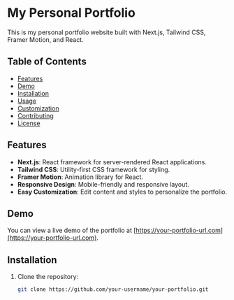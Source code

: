 # My Personal Portfolio

This is my personal portfolio website built with Next.js, Tailwind CSS, Framer Motion, and React.

## Table of Contents

- [Features](#features)
- [Demo](#demo)
- [Installation](#installation)
- [Usage](#usage)
- [Customization](#customization)
- [Contributing](#contributing)
- [License](#license)

## Features

- **Next.js**: React framework for server-rendered React applications.
- **Tailwind CSS**: Utility-first CSS framework for styling.
- **Framer Motion**: Animation library for React.
- **Responsive Design**: Mobile-friendly and responsive layout.
- **Easy Customization**: Edit content and styles to personalize the portfolio.

## Demo

You can view a live demo of the portfolio at [https://your-portfolio-url.com](https://your-portfolio-url.com).

## Installation

1. Clone the repository:

   ```bash
   git clone https://github.com/your-username/your-portfolio.git

